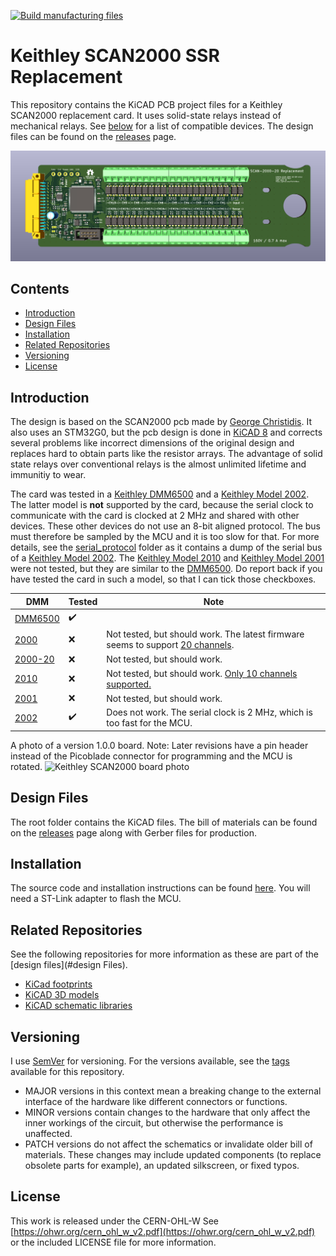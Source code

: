[![Build manufacturing files](https://github.com/PatrickBaus/SCAN2000/actions/workflows/ci.yml/badge.svg)](https://github.com/PatrickBaus/SCAN2000/actions/workflows/ci.yml)
# Keithley SCAN2000 SSR Replacement

This repository contains the KiCAD PCB project files for a Keithley SCAN2000 replacement card. It uses solid-state relays instead of mechanical relays. See [below](#introduction) for a list of compatible devices. The design files can be found on the [releases](../../releases) page.

![Keithley SCAN2000 board](images/pcb.png)

## Contents
- [Introduction](#introduction)
- [Design Files](#design-files)
- [Installation](#installation)
- [Related Repositories](#related-repositories)
- [Versioning](#versioning)
- [License](#license)

## Introduction
The design is based on the SCAN2000 pcb made by [George Christidis](https://github.com/macgeorge/SCAN2000STM32). It also uses an STM32G0, but the pcb design is done in [KiCAD 8](https://www.kicad.org/) and corrects several problems like incorrect dimensions of the original design and replaces hard to obtain parts like the resistor arrays. The advantage of solid state relays over conventional relays is the almost unlimited lifetime and immunitiy to wear.

The card was tested in a [Keithley DMM6500](https://www.tek.com/en/products/keithley/digital-multimeter/dmm6500) and a [Keithley Model 2002](https://www.tek.com/en/products/keithley/digital-multimeter/2002-series). The latter model is **not** supported by the card, because the serial clock to communicate with the card is clocked at 2 MHz and shared with other devices. These other devices do not use an 8-bit aligned protocol. The bus must therefore be sampled by the MCU and it is too slow for that. For more details, see the [serial_protocol](serial_protocol) folder as it contains a dump of the serial bus of a [Keithley Model 2002](https://www.tek.com/en/products/keithley/digital-multimeter/2002-series). The [Keithley Model 2010](https://www.tek.com/en/products/keithley/digital-multimeter/2010-series) and [Keithley Model 2001](https://www.tek.com/en/products/keithley/digital-multimeter/2001-series) were not tested, but they are similar to the [DMM6500](https://www.tek.com/en/products/keithley/digital-multimeter/dmm6500). Do report back if you have tested the card in such a model, so that I can tick those checkboxes.

|DMM|Tested|Note|
|--|--|--|
|[DMM6500](https://www.tek.com/en/products/keithley/digital-multimeter/dmm6500)|:heavy_check_mark:||
|[2000](https://www.tek.com/en/products/keithley/digital-multimeter/keithley-2000-series-6-digit-multimeter-scanning)|:x:|Not tested, but should work. The latest firmware seems to support [20 channels](https://www.eevblog.com/forum/circuit-studio/example-project-20-channel-solid-state-scan-card-for-k2000-dmm/msg3101128/#msg3101128).|
|[2000-20](https://www.tek.com/en/products/keithley/digital-multimeter/keithley-2000-series-6-digit-multimeter-scanning)|:x:|Not tested, but should work.|
|[2010](https://www.tek.com/en/products/keithley/digital-multimeter/2010-series)|:x:|Not tested, but should work. [Only 10 channels supported.](https://www.eevblog.com/forum/projects/20-channel-diy-scanner-card-for-keithley-dmms-and-daqs/msg3514228/#msg3514228)|
|[2001](https://www.tek.com/en/products/keithley/digital-multimeter/2001-series)|:x:|Not tested, but should work.|
|[2002](https://www.tek.com/en/products/keithley/digital-multimeter/2002-series)|:heavy_check_mark:|Does not work. The serial clock is 2 MHz, which is too fast for the MCU.|

A photo of a version 1.0.0 board. Note: Later revisions have a pin header instead of the Picoblade connector for programming and the MCU is rotated.
![Keithley SCAN2000 board photo](images/pcb_photo.JPG)

## Design Files
The root folder contains the KiCAD files. The bill of materials can be found on the [releases](../../releases) page along with Gerber files for production.

## Installation
The source code and installation instructions can be found [here](https://github.com/PatrickBaus/SCAN2000_Firmware). You will need a ST-Link adapter to flash the MCU.

## Related Repositories
See the following repositories for more information as these are part of the [design files](#design Files).

- [KiCad footprints](https://github.com/PatrickBaus/footprints.pretty)
- [KiCAD 3D models](https://github.com/PatrickBaus/footprints.3dshapes)
- [KiCAD schematic libraries](https://github.com/PatrickBaus/KiCad-libraries)

## Versioning
I use [SemVer](http://semver.org/) for versioning. For the versions available, see the [tags](../../tags) available for this repository.

- MAJOR versions in this context mean a breaking change to the external interface of the hardware like different connectors or functions.
- MINOR versions contain changes to the hardware that only affect the inner workings of the circuit, but otherwise the performance is unaffected.
- PATCH versions do not affect the schematics or invalidate older bill of materials. These changes may include updated components (to replace obsolete parts for example), an updated silkscreen, or fixed typos.

## License
This work is released under the CERN-OHL-W
See [https://ohwr.org/cern_ohl_w_v2.pdf](https://ohwr.org/cern_ohl_w_v2.pdf) or the included LICENSE file for more information.
